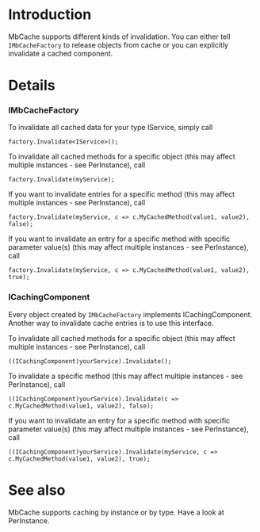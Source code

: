 # Introduction #

MbCache supports different kinds of invalidation. You can either tell `IMbCacheFactory` to release objects from cache or you can explicitly invalidate a cached component.


# Details #

### IMbCacheFactory ###

To invalidate all cached data for your type IService, simply call
```
factory.Invalidate<IService>();
```

To invalidate all cached methods for a specific object (this may affect multiple instances - see PerInstance), call
```
factory.Invalidate(myService);
```

If you want to invalidate entries for a specific method (this may affect multiple instances - see PerInstance), call
```
factory.Invalidate(myService, c => c.MyCachedMethod(value1, value2), false);
```

If you want to invalidate an entry for a specific method with specific parameter value(s) (this may affect multiple instances - see PerInstance), call
```
factory.Invalidate(myService, c => c.MyCachedMethod(value1, value2), true);
```


### ICachingComponent ###

Every object created by `IMbCacheFactory` implements ICachingComponent. Another way to invalidate cache entries is to use this interface.

To invalidate all cached methods for a specific object (this may affect multiple instances - see PerInstance), call
```
((ICachingComponent)yourService).Invalidate();
```

To invalidate a specific method (this may affect multiple instances - see PerInstance), call
```
((ICachingComponent)yourService).Invalidate(c => c.MyCachedMethod(value1, value2), false);
```

If you want to invalidate an entry for a specific method with specific parameter value(s) (this may affect multiple instances - see PerInstance), call
```
((ICachingComponent)yourService).Invalidate(myService, c => c.MyCachedMethod(value1, value2), true);
```


# See also #

MbCache supports caching by instance or by type. Have a look at PerInstance.